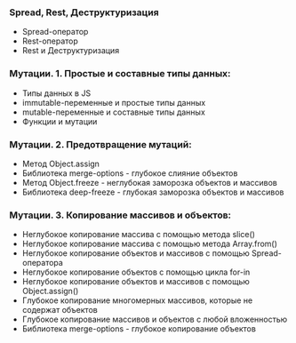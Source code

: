### Spread, Rest, Деструктуризация
- Spread-оператор
- Rest-оператор
- Rest и Деструктуризация

### Мутации. 1. Простые и составные типы данных:
- Типы данных в JS
- immutable-переменные и простые типы данных
- mutable-переменные и составные типы данных
- Функции и мутации

### Мутации. 2. Предотвращение мутаций:
- Метод Object.assign
- Библиотека merge-options - глубокое слияние объектов
- Метод Object.freeze - неглубокая заморозка объектов и массивов
- Библиотека deep-freeze - глубокая заморозка объектов и массивов 

### Мутации. 3. Копирование массивов и объектов:
- Неглубокое копирование массива с помощью метода slice()
- Неглубокое копирование массива с помощью метода Array.from()
- Неглубокое копирование объектов и массивов с помощью Spread-оператора
- Неглубокое копирование объектов с помощью цикла for-in
- Неглубокое копирование объектов и массивов с помощью Object.assign()
- Глубокое копирование многомерных массивов, которые не содержат объектов
- Глубокое копирование массивов и объектов с любой вложенностью
- Библиотека merge-options - глубокое копирование объектов
